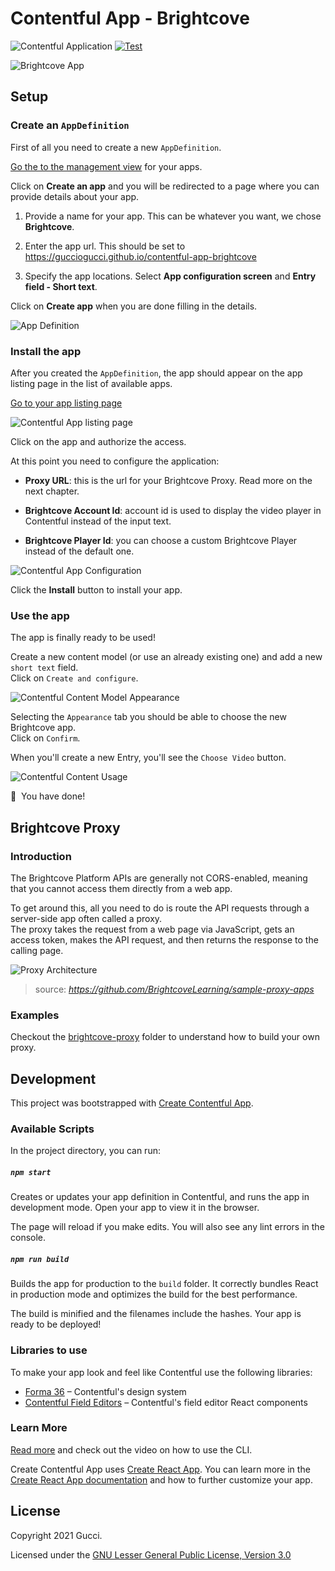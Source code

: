 # Contentful App - Brightcove

![Contentful Application](https://shields.io/badge/contentful-application-51BCEA?logo=contentful&logoColor=white)
[![Test](https://github.com/GuccioGucci/contentful-app-brightcove/actions/workflows/test.yml/badge.svg)](https://github.com/GuccioGucci/contentful-app-brightcove/actions/workflows/test.yml)

![Brightcove App](./docs/brightcove-app.gif)

## Setup

### Create an `AppDefinition`

First of all you need to create a new `AppDefinition`.

[Go the to the management view](https://app.contentful.com/deeplink?link=app-definition-list) for your apps.

Click on **Create an app** and you will be redirected to a page where you can provide details about your app.

1. Provide a name for your app. This can be whatever you want, we chose **Brightcove**.

1. Enter the app url. This should be set to https://gucciogucci.github.io/contentful-app-brightcove

1. Specify the app locations. Select **App configuration screen** and **Entry field - Short text**.

Click on **Create app** when you are done filling in the details.

![App Definition](./docs/contentful-app-definition.png)

### Install the app

After you created the `AppDefinition`, the app should appear on the app listing page in the list of available apps.

[Go to your app listing page](https://app.contentful.com/deeplink?link=apps)

![Contentful App listing page](./docs/contentful-app-listing-page.png)

Click on the app and authorize the access.

At this point you need to configure the application:

* **Proxy URL**: this is the url for your Brightcove Proxy. Read more on the next chapter.

* **Brightcove Account Id**: account id is used to display the video player in Contentful instead of the input text.

* **Brightcove Player Id**: you can choose a custom Brightcove Player instead of the default one.


![Contentful App Configuration](./docs/contentful-install-app.png)

Click the **Install** button to install your app.


### Use the app

The app is finally ready to be used!

Create a new content model (or use an already existing one) and add a new `short text` field.  
Click on `Create and configure`.

![Contentful Content Model Appearance](./docs/contentful-content-model-appearance.png)

Selecting the `Appearance` tab you should be able to choose the new Brightcove app.  
Click on `Confirm`.

When you'll create a new Entry, you'll see the `Choose Video` button.

![Contentful Content Usage](./docs/contentful-content-usage.png)

:tada:  You have done!

## Brightcove Proxy

### Introduction

The Brightcove Platform APIs are generally not CORS-enabled, meaning that you cannot access them directly from a web app.

To get around this, all you need to do is route the API requests through a server-side app often called a proxy.  
The proxy takes the request from a web page via JavaScript, gets an access token, makes the API request, and then returns the response to the calling page.

![Proxy Architecture](./docs/proxy-architecture.svg)

> source: *https://github.com/BrightcoveLearning/sample-proxy-apps*

### Examples

Checkout the [brightcove-proxy](./brightcove-proxy/) folder to understand how to build your own proxy.


## Development

This project was bootstrapped with [Create Contentful App](https://github.com/contentful/create-contentful-app).

### Available Scripts

In the project directory, you can run:

##### `npm start`

Creates or updates your app definition in Contentful, and runs the app in development mode.
Open your app to view it in the browser.

The page will reload if you make edits.
You will also see any lint errors in the console.

##### `npm run build`

Builds the app for production to the `build` folder.
It correctly bundles React in production mode and optimizes the build for the best performance.

The build is minified and the filenames include the hashes.
Your app is ready to be deployed!

### Libraries to use

To make your app look and feel like Contentful use the following libraries:

- [Forma 36](https://f36.contentful.com/) – Contentful's design system
- [Contentful Field Editors](https://www.contentful.com/developers/docs/extensibility/field-editors/) – Contentful's field editor React components

### Learn More

[Read more](https://www.contentful.com/developers/docs/extensibility/app-framework/create-contentful-app/) and check out the video on how to use the CLI.

Create Contentful App uses [Create React App](https://create-react-app.dev/). You can learn more in the [Create React App documentation](https://facebook.github.io/create-react-app/docs/getting-started) and how to further customize your app.

## License

Copyright 2021 Gucci.

Licensed under the [GNU Lesser General Public License, Version 3.0](http://www.gnu.org/licenses/lgpl.txt)